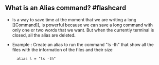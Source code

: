 
## What is an Alias command? #flashcard 

* Is a way to save time at the moment that we are writing a long [[Command]], is powerful because we can save a long command with only one or two words that we want. But when the currently terminal is closed, all the alias are deleted.
* Example : 
	Create an alias to run the command "ls -lh" that show all the files with the information of the files and their size 
	 	
 	 	alias l = "ls -lh"
    
<!--ID: 1689608830393-->